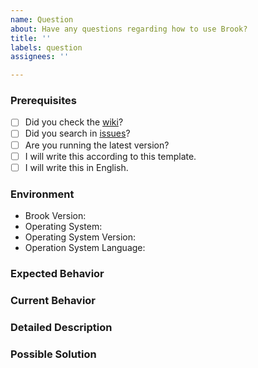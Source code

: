 ```yaml
---
name: Question
about: Have any questions regarding how to use Brook?
title: ''
labels: question
assignees: ''

---
```


### Prerequisites

* [ ] Did you check the [wiki](https://github.com/txthinking/brook/wiki)?
* [ ] Did you search in [issues](https://github.com/txthinking/brook/issues)?
* [ ] Are you running the latest version?
* [ ] I will write this according to this template.
* [ ] I will write this in English.

### Environment

* Brook Version:
* Operating System:
* Operating System Version:
* Operation System Language:

### Expected Behavior

### Current Behavior

### Detailed Description

### Possible Solution

